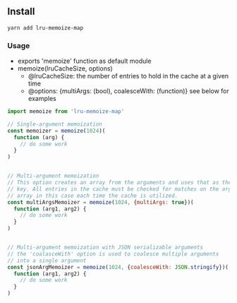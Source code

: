 ## Install
`yarn add lru-memoize-map`


### Usage
- exports 'memoize' function as default module
- memoize(lruCacheSize, options)
  - @lruCacheSize: the number of entries to hold in the cache at a given time
  - @options: {multiArgs: (bool), coalesceWith: (function)} see below for examples

```js
import memoize from 'lru-memoize-map'

// Single-argument memoization
const memoizer = memoize(1024)(
  function (arg) {
    // do some work
  }
)


// Multi-argument memoization
// This option creates an array from the arguments and uses that as the Map
// key. All entries in the cache must be checked for matches on the argument
// array in this case each time the cache is utilized.
const multiArgsMemoizer = memoize(1024, {multiArgs: true})(
  function (arg1, arg2) {
    // do some work
  }
)


// Multi-argument memoization with JSON serializable arguments
// the 'coalasceWith' option is used to coalesce multiple arguments
// into a single argument
const jsonArgMemoizer = memoize(1024, {coalesceWith: JSON.stringify})(
  function (arg1, arg2) {
    // do some work
  }
)
```
